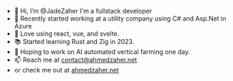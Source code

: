 - 👋 Hi, I’m @JadeZaher I'm a fullstack developer 
- 🌱 Recently started working at a utility company using C# and Asp.Net in Azure
- 💞️ Love using react, vue, and svelte. 
- 📚 Started learning Rust and Zig in 2023.
- 🤞 Hoping to work on AI automated vertical farming one day. 
- 📫 Reach me at contact@ahmedzaher.net 
- or check me out at [ahmedzaher.net](https://ahmedzaher.net/)
<!---
JadeZaher/JadeZaher is a ✨ special ✨ repository because its `README.md` (this file) appears on your GitHub profile.
You can click the Preview link to take a look at your changes.
--->
